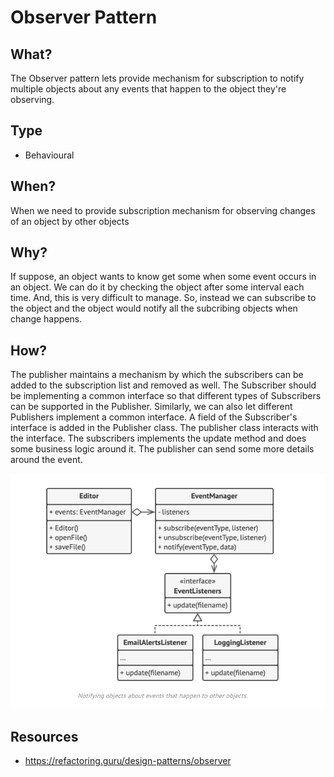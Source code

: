 # Observer Pattern
## What?
The Observer pattern lets provide mechanism for subscription to notify multiple objects about any events that happen to the object they're observing.

## Type
- Behavioural

## When?
When we need to provide subscription mechanism for observing changes of an object by other objects

## Why?
If suppose, an object wants to know get some when some event occurs in an object. We can do it by checking the object after some interval each time. And, this is very difficult to manage. So, instead we can subscribe to the object and the object would notify all the subcribing objects when change happens.

## How?
The publisher maintains a mechanism by which the subscribers can be added to the subscription list and removed as well. The Subscriber should be implementing a common interface so that different types of Subscribers can be supported in the Publisher. Similarly, we can also let different Publishers implement a common interface. A field of the Subscriber's interface is added in the Publisher class. The publisher class interacts with the interface. The subscribers implements the update method and does some business logic around it. The publisher can send some more details around the event.

![Observer Design Pattern Example](https://github.com/sanjeevpr/design-patterns/blob/main/Resources/observer.png)

## Resources
- https://refactoring.guru/design-patterns/observer
